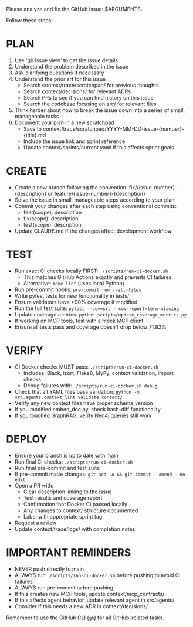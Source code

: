 Please analyze and fix the GitHub issue:
$ARGUMENTS.

Follow these steps:

# PLAN
1. Use 'gh issue view' to get the issue details
2. Understand the problem described in the issue
3. Ask clarifying questions if necessary
4. Understand the prior art for this issue
   - Search context/trace/scratchpad/ for previous thoughts
   - Search context/decisions/ for relevant ADRs
   - Search PRs to see if you can find history on this issue
   - Search the codebase focusing on src/ for relevant files
5. Think harder about how to break the issue down into a series of small, manageable tasks
6. Document your plan in a new scratchpad
   - Save to context/trace/scratchpad/YYYY-MM-DD-issue-{number}-{title}.md
   - Include the issue link and sprint reference
   - Update context/sprints/current.yaml if this affects sprint goals

# CREATE
- Create a new branch following the convention: fix/{issue-number}-{description} or feature/{issue-number}-{description}
- Solve the issue in small, manageable steps according to your plan
- Commit your changes after each step using conventional commits:
  - feat(scope): description
  - fix(scope): description
  - test(scope): description
- Update CLAUDE.md if the changes affect development workflow

# TEST
- Run exact CI checks locally FIRST: `./scripts/run-ci-docker.sh`
  - This matches GitHub Actions exactly and prevents CI failures
  - Alternative: `make lint` (uses local Python)
- Run pre-commit hooks: `pre-commit run --all-files`
- Write pytest tests for new functionality in tests/
- Ensure validators have >90% coverage if modified
- Run the full test suite: `pytest --cov=src --cov-report=term-missing`
- Update coverage metrics: `python scripts/update_coverage_metrics.py`
- If working on MCP tools, test with a mock MCP client
- Ensure all tests pass and coverage doesn't drop below 71.82%

# VERIFY
- CI Docker checks MUST pass: `./scripts/run-ci-docker.sh`
  - Includes: Black, isort, Flake8, MyPy, context validation, import checks
  - Debug failures with: `./scripts/run-ci-docker.sh debug`
- Check that all YAML files pass validation: `python -m src.agents.context_lint validate context/`
- Verify any new context files have proper schema_version
- If you modified embed_doc.py, check hash-diff functionality
- If you touched GraphRAG, verify Neo4j queries still work

# DEPLOY
- Ensure your branch is up to date with main
- Run final CI checks: `./scripts/run-ci-docker.sh`
- Run final pre-commit and test suite
- If pre-commit made changes: `git add -A && git commit --amend --no-edit`
- Open a PR with:
  - Clear description linking to the issue
  - Test results and coverage report
  - Confirmation that Docker CI passed locally
  - Any changes to context/ structure documented
  - Label with appropriate sprint tag
- Request a review
- Update context/trace/logs/ with completion notes

# IMPORTANT REMINDERS
- NEVER push directly to main
- ALWAYS run `./scripts/run-ci-docker.sh` before pushing to avoid CI failures
- ALWAYS run pre-commit before pushing
- If this creates new MCP tools, update context/mcp_contracts/
- If this affects agent behavior, update relevant agent in src/agents/
- Consider if this needs a new ADR in context/decisions/

Remember to use the GitHub CLI (`gh`) for all GitHub-related tasks.
